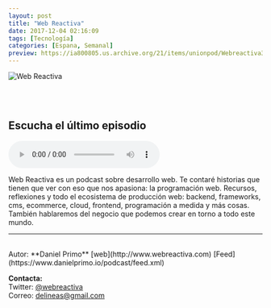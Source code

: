 ```yaml
---
layout: post
title: "Web Reactiva"
date: 2017-12-04 02:16:09
tags: [Tecnología]
categories: [Espana, Semanal]
preview: https://ia800805.us.archive.org/21/items/unionpod/Webreactiva300-DanielPrimo.jpg
---
```


![Web Reactiva](https://ia600805.us.archive.org/21/items/unionpod/Webreactiva500-DanielPrimo.jpg)

<br/>
<br/>

## Escucha el último episodio

<!--reproductor-feed=https://www.danielprimo.io/podcast/feed.xml-->
<!--reproductor-start-->
<audio id="audio" preload="auto" controls="" src="http://api.spreaker.com/download/episode/13814441/webreactiva_podcast_18.mp3"></audio>
<!--reproductor-end-->

Web Reactiva es un podcast sobre desarrollo web. Te contaré historias que tienen que ver con eso que nos apasiona: la programación web. Recursos, reflexiones y todo el ecosistema de producción web: backend, frameworks, cms, ecommerce, cloud, frontend, programación a medida y más cosas. También hablaremos del negocio que podemos crear en torno a todo este mundo.  

_ _ _

<br>
Autor: **Daniel Primo**  
[web](http://www.webreactiva.com)  
[Feed](https://www.danielprimo.io/podcast/feed.xml)  



**Contacta:**  
Twitter: [@webreactiva](https://twitter.com/webreactiva)  
Correo: [delineas@gmail.com](mailto:delineas@gmail.com)  

